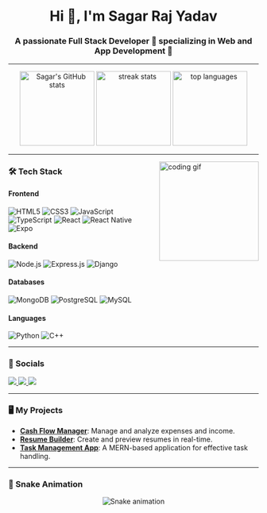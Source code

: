 <h1 align="center">Hi 👋, I'm Sagar Raj Yadav</h1>
<h3 align="center">A passionate Full Stack Developer 🚀 specializing in Web and App Development 🌟</h3>

---

<div align="center">
  <img src="https://github-readme-stats.vercel.app/api?username=sagar-raj-yadav&show_icons=true&theme=radical" alt="Sagar's GitHub stats" height="150"/>
  <img src="https://github-readme-streak-stats.herokuapp.com?user=sagar-raj-yadav&theme=radical&hide_border=true" height="150" alt="streak stats" />
  <img src="https://github-readme-stats.vercel.app/api/top-langs/?username=sagar-raj-yadav&layout=compact&theme=radical" alt="top languages" height="150" />
</div>

---

<img align="right" height="200" src="https://media.giphy.com/media/qgQUggAC3Pfv687qPC/giphy.gif" alt="coding gif" />

### 🛠️ Tech Stack
#### Frontend
![HTML5](https://img.shields.io/badge/-HTML5-E34F26?logo=html5&logoColor=white&style=flat)
![CSS3](https://img.shields.io/badge/-CSS3-1572B6?logo=css3&logoColor=white&style=flat)
![JavaScript](https://img.shields.io/badge/-JavaScript-F7DF1E?logo=javascript&logoColor=black&style=flat)
![TypeScript](https://img.shields.io/badge/-TypeScript-3178C6?logo=typescript&logoColor=white&style=flat)
![React](https://img.shields.io/badge/-React-61DAFB?logo=react&logoColor=black&style=flat)
![React Native](https://img.shields.io/badge/-React%20Native-61DAFB?logo=react&logoColor=black&style=flat)
![Expo](https://img.shields.io/badge/-Expo-000020?logo=expo&logoColor=white&style=flat)

#### Backend
![Node.js](https://img.shields.io/badge/-Node.js-339933?logo=node.js&logoColor=white&style=flat)
![Express.js](https://img.shields.io/badge/-Express.js-000000?logo=express&logoColor=white&style=flat)
![Django](https://img.shields.io/badge/-Django-092E20?logo=django&logoColor=white&style=flat)

#### Databases
![MongoDB](https://img.shields.io/badge/-MongoDB-47A248?logo=mongodb&logoColor=white&style=flat)
![PostgreSQL](https://img.shields.io/badge/-PostgreSQL-4169E1?logo=postgresql&logoColor=white&style=flat)
![MySQL](https://img.shields.io/badge/-MySQL-4479A1?logo=mysql&logoColor=white&style=flat)

#### Languages
![Python](https://img.shields.io/badge/-Python-3776AB?logo=python&logoColor=white&style=flat)
![C++](https://img.shields.io/badge/-C++-00599C?logo=cplusplus&logoColor=white&style=flat)

---

### 🚀 Socials
<div align="left">
  <a href="https://www.linkedin.com/in/sagar-raj-yadav-751a18191/" target="_blank">
    <img src="https://img.shields.io/badge/-LinkedIn-0077B5?logo=linkedin&logoColor=white&style=for-the-badge" />
  </a>
  <a href="https://www.instagram.com/sagar__.yadav_/" target="_blank">
    <img src="https://img.shields.io/badge/-Instagram-E4405F?logo=instagram&logoColor=white&style=for-the-badge" />
  </a>
  <a href="mailto:sagarrajyadav2002@gmail.com" target="_blank">
    <img src="https://img.shields.io/badge/-Gmail-D14836?logo=gmail&logoColor=white&style=for-the-badge" />
  </a>
</div>

---

### 🖥️ My Projects
- **[Cash Flow Manager](https://github.com/sagar-raj-yadav/cash-flow-manager)**: Manage and analyze expenses and income.
- **[Resume Builder](https://github.com/sagar-raj-yadav/resume-builder)**: Create and preview resumes in real-time.
- **[Task Management App](https://github.com/sagar-raj-yadav/task-manager)**: A MERN-based application for effective task handling.

---

### 🐍 Snake Animation
<div align="center">
  <img src="https://raw.githubusercontent.com/sagar-raj-yadav/sagar-raj-yadav/output/snake.svg" alt="Snake animation" />
</div>

